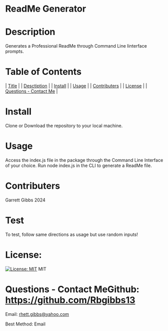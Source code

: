 # ReadMe Generator


# Description

Generates a Professional ReadMe through Command Line Iinterface prompts.


# Table of Contents

| [Title](#readme-generator) | | [Desctiption](#description) |
              | [Install](#install) | | [Usage](#usage) |
              | [Contributers](#contributers) | | [License](#license) |
              | [Questions - Contact Me](#questions-contact-me) |


# Install
Clone or Download the repository to your local machine.


# Usage
Access the index.js file in the package through the Command Line Interface of your choice. Run node index.js in the CLI to generate a ReadMe file.


# Contributers
Garrett Gibbs 2024


# Test
To test, follow same directions as usage but use random inputs!


# License: 
[![License: MIT](https://img.shields.io/badge/License-MIT-yellow.svg)](https://opensource.org/licenses/MIT) MIT


# Questions - Contact MeGithub: https://github.com/Rbgibbs13

Email: rhett.gibbs@yahoo.com

Best Method: Email
